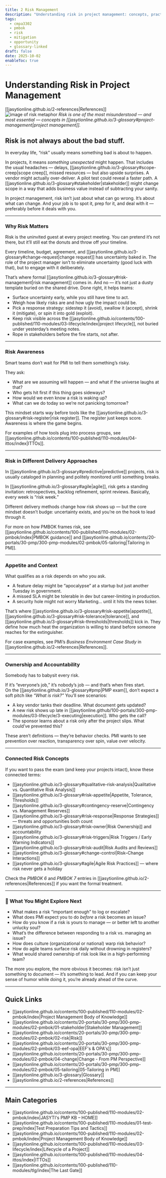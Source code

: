 ```yaml
---
title: 2 Risk Management
description: "Understanding risk in project management: concepts, practices, and exam relevance."
tags:
  - cmpa3302
  - pmbok
  - risk
  - mitigation
  - opportunity
  - glossary-linked
draft: false
date: 2025-10-02
enableToc: true
---
```


# Understanding Risk in Project Management
[[jasytionline.github.io/2-references|References]]  
![image of risk metaphor](jasytionline.github.io/assets/images/modules/risk.png)
*Risk is one of the most misunderstood — and most essential — concepts in [[jasytionline.github.io/3-glossary#project-management|project management]].*
## Risk is not always about the bad stuff.
In everyday life, “risk” usually means something bad is about to happen. 

In projects, it means *something unexpected* might happen. That includes the usual headaches — delays, [[jasytionline.github.io/3-glossary#scope-creep|scope creep]], missed resources — but also upside surprises. A vendor might actually over-deliver. A pilot test could reveal a faster path. A [[jasytionline.github.io/3-glossary#stakeholder|stakeholder]] might change scope in a way that adds business value instead of subtracting your sanity.  

In project management, risk isn’t just about what can go wrong. It’s about what can change. And your job is to spot it, prep for it, and deal with it — preferably before it deals with you.  

---

### Why Risk Matters

Risk is the uninvited guest at every project meeting. You can pretend it’s not there, but it’ll still eat the donuts and throw off your timeline.  

Every timeline, budget, agreement, and [[jasytionline.github.io/3-glossary#change-request|change request]] has uncertainty baked in. The role of the project manager isn’t to eliminate uncertainty (good luck with that), but to engage with it deliberately.  

That’s where formal [[jasytionline.github.io/3-glossary#risk-management|risk management]] comes in. And no — it’s not just a dusty template buried on the shared drive. Done right, it helps teams:  

- Surface uncertainty early, while you still have time to act.  
- Weigh how likely risks are and how ugly the impact could be.  
- Pick a response strategy: sidestep it (avoid), swallow it (accept), shrink it (mitigate), or spin it into gold (exploit).  
- Keep risk visible across the [[jasytionline.github.io/contents/100-published/110-modules/03-lifecycle/index|project lifecycle]], not buried under yesterday’s meeting notes.  
- Rope in stakeholders before the fire starts, not after.  

---

### Risk Awareness
Smart teams don’t wait for PMI to tell them something’s risky. 

They ask:  
- What are we assuming will happen — and what if the universe laughs at that?  
- Who gets hit first if this thing goes sideways?  
- How would we even know a risk is waking up?  
- What can we do today so we’re not panicking tomorrow?  

This mindset starts way before tools like the [[jasytionline.github.io/3-glossary#risk-register|risk register]]. The register just keeps score. Awareness is where the game begins.  

For examples of how tools plug into process groups, see [[jasytionline.github.io/contents/100-published/110-modules/04-ittos/index|ITTOs]].

---

### Risk in Different Delivery Approaches

In [[jasytionline.github.io/3-glossary#predictive|predictive]] projects, risk is usually cataloged in planning and politely monitored until something breaks.  

In [[jasytionline.github.io/3-glossary#agile|agile]], risk gets a standing invitation: retrospectives, backlog refinement, sprint reviews. Basically, every week is “risk week.”  

Different delivery methods change how risk shows up — but the core mindset doesn’t budge: uncertainty exists, and you’re on the hook to lead through it.  

For more on how PMBOK frames risk, see [[jasytionline.github.io/contents/100-published/110-modules/02-pmbok/index|PMBOK guidance]] and [[jasytionline.github.io/contents/20-portals/30-pmp/300-pmp-modules/02-pmbok/05-tailoring|Tailoring in PM]].

---

### Appetite and Context
What qualifies as a risk depends on who you ask.  

- A feature delay might be “apocalypse” at a startup but just another Tuesday in government.  
- A missed SLA might be tolerable in dev but career-limiting in production.  
- A security hole might not worry Marketing… until it hits the news ticker.  

That’s where [[jasytionline.github.io/3-glossary#risk-appetite|appetite]], [[jasytionline.github.io/3-glossary#risk-tolerance|tolerance]], and [[jasytionline.github.io/3-glossary#risk-thresholds|thresholds]] kick in. They define how much heat the organization is willing to stand before someone reaches for the extinguisher.  

For case examples, see PMI’s *Business Environment Case Study* in [[jasytionline.github.io/2-references|References]].

---

### Ownership and Accountability
Somebody has to babysit every risk. 

If it’s “everyone’s job,” it’s nobody’s job — and that’s when fires start.  
On the [[jasytionline.github.io/3-glossary#pmp|PMP exam]], don’t expect a soft pitch like *“What is risk?”* You’ll see scenarios:  

- A key vendor tanks their deadline. What document gets updated?  
- A new risk shows up late in [[jasytionline.github/100-portals/300-pmp-modules/03-lifecycle/3-executing|execution]]. Who gets the call?  
- The sponsor learns about a risk only after the project slips. What could’ve prevented this?  

These aren’t definitions — they’re behavior checks. PMI wants to see prevention over reaction, transparency over spin, value over velocity.  

---

### Connected Risk Concepts

If you want to pass the exam (and keep your projects intact), know these connected terms:  

- [[jasytionline.github.io/3-glossary#qualitative-risk-analysis|Qualitative vs. Quantitative Risk Analysis]]  
- [[jasytionline.github.io/3-glossary#risk-appetite|Appetite, Tolerance, Thresholds]]  
- [[jasytionline.github.io/3-glossary#contingency-reserve|Contingency vs. Management Reserves]]  
- [[jasytionline.github.io/3-glossary#risk-response|Response Strategies]] — threats and opportunities both count  
- [[jasytionline.github.io/3-glossary#risk-owner|Risk Ownership]] and accountability  
- [[jasytionline.github.io/3-glossary#risk-triggers|Risk Triggers / Early Warning Indicators]]  
- [[jasytionline.github.io/3-glossary#risk-audit|Risk Audits and Reviews]]  
- [[jasytionline.github.io/3-glossary#change-control|Risk–Change Interactions]]  
- [[jasytionline.github.io/3-glossary#agile|Agile Risk Practices]] — where risk never gets a holiday  

Check the *PMBOK 6* and *PMBOK 7* entries in [[jasytionline.github.io/2-references|References]] if you want the formal treatment.  

---

### 🧭 What You Might Explore Next

- What makes a risk “important enough” to log or escalate?  
- What does PMI expect you to do *before* a risk becomes an issue?  
- How do you know if a risk is yours to manage — or better left to another unlucky soul?  
- What’s the difference between responding to a risk vs. managing an issue?  
- How does culture (organizational or national) warp risk behavior?  
- How do agile teams surface risk daily without drowning in registers?  
- What would shared ownership of risk look like in a high-performing team?  

The more you explore, the more obvious it becomes: risk isn’t just something to document — it’s something to lead. And if you can keep your sense of humor while doing it, you’re already ahead of the curve.

---

## Quick Links

- [[jasytionline.github.io/contents/100-published/110-modules/02-pmbok/index|Project Management Body of Knowledge]]
- [[jasytionline.github.io/contents/20-portals/30-pmp/300-pmp-modules/02-pmbok/01-stakeholder|Stakeholder Management]]
- [[jasytionline.github.io/contents/20-portals/30-pmp/300-pmp-modules/02-pmbok/02-risk|Risk]]
- [[jasytionline.github.io/contents/20-portals/30-pmp/300-pmp-modules/02-pmbok/03-eef-opa|EEF's & OPA's]]  
- [[jasytionline.github.io/contents/20-portals/30-pmp/300-pmp-modules/02-pmbok/04-change|Change - From PM Perspective]]
- [[jasytionline.github.io/contents/20-portals/30-pmp/300-pmp-modules/02-pmbok/05-tailoring|05-Tailoring in PM]]
- [[jasytionline.github.io/3-glossary|Glossary]]
- [[jasytionline.github.io/2-references|References]]

---

## Main Categories

- [[jasytionline.github.io/contents/100-published/110-modules/02-pmbok/index|JASYTI's PMP KB – HOME]]
- [[jasytionline.github.io/contents/100-published/110-modules/01-test-prep/index|Test Preparation Tips and Tactics]]
- [[jasytionline.github.io/contents/100-published/110-modules/02-pmbok/index|Project Management Body of Knowledge]] 
- [[jasytionline.github.io/contents/100-published/110-modules/03-lifecycle/index|Lifecycle of a Project]]
- [[jasytionline.github.io/contents/100-published/110-modules/04-ittos/index|ITTOs]]
- [[jasytionline.github.io/contents/100-published/110-modules/tlg/index|The Last Gate]]

